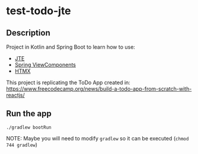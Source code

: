 # test-todo-jte

## Description

Project in Kotlin and Spring Boot to learn how to use:
- [JTE](https://jte.gg/)
- [Spring ViewComponents](https://github.com/tschuehly/spring-view-component)
- [HTMX](https://htmx.org/)

This project is replicating the ToDo App created in: https://www.freecodecamp.org/news/build-a-todo-app-from-scratch-with-reactjs/

## Run the app

```
./gradlew bootRun
```

NOTE: Maybe you will need to modify `gradlew` so it can be executed (`chmod 744 gradlew`)

